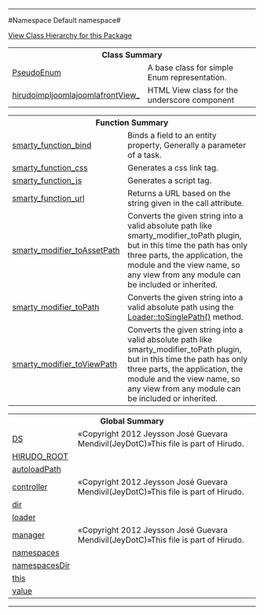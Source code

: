 

- - -

#Namespace Default namespace#

<div><a href='https://github.com/JeyDotC/Hirudo-docs/blob/master/Default namespace//package-tree.md'>View Class Hierarchy for this Package</a></div>

<table class="title">
<tr><th colspan="2" class="title">Class Summary</th></tr>
<tr><td class="name"><a href="https://github.com/JeyDotC/Hirudo-docs/blob/master/Default namespace/PseudoEnum.md">PseudoEnum</a></td><td class="description">A base class for simple Enum representation. </td></tr>
<tr><td class="name"><a href="https://github.com/JeyDotC/Hirudo-docs/blob/master/Default namespace/hirudoimpljoomlajoomlafrontView_.md">hirudoimpljoomlajoomlafrontView_</a></td><td class="description">HTML View class for the underscore component</td></tr>
</table>

<table class="title">
<tr><th colspan="2" class="title">Function Summary</th></tr>
<tr><td class="name"><a href="package-functions.md#smarty_function_bind">smarty_function_bind</a></td><td class="description">Binds a field to an entity property, Generally a parameter
of a task. </td></tr>
<tr><td class="name"><a href="package-functions.md#smarty_function_css">smarty_function_css</a></td><td class="description">Generates a css link tag. </td></tr>
<tr><td class="name"><a href="package-functions.md#smarty_function_js">smarty_function_js</a></td><td class="description">Generates a script tag. </td></tr>
<tr><td class="name"><a href="package-functions.md#smarty_function_url">smarty_function_url</a></td><td class="description">Returns a URL based on the string given in the call attribute.
</td></tr>
<tr><td class="name"><a href="package-functions.md#smarty_modifier_toAssetPath">smarty_modifier_toAssetPath</a></td><td class="description">Converts the given string into a valid absolute path like smarty_modifier_toPath
plugin, but in this time the path has only three parts, the application, the
module and the view name, so any view from any module can be included or inherited.</td></tr>
<tr><td class="name"><a href="package-functions.md#smarty_modifier_toPath">smarty_modifier_toPath</a></td><td class="description">Converts the given string into a valid absolute path using the
<a href="../hirudo/lang/loader.html#toSinglePath()">Loader::toSinglePath()</a> method.</td></tr>
<tr><td class="name"><a href="package-functions.md#smarty_modifier_toViewPath">smarty_modifier_toViewPath</a></td><td class="description">Converts the given string into a valid absolute path like smarty_modifier_toPath
plugin, but in this time the path has only three parts, the application, the
module and the view name, so any view from any module can be included or inherited.</td></tr>
</table>

<table class="title">
<tr><th colspan="2" class="title">Global Summary</th></tr>
<tr><td class="name"><a href="package-globals.md#DS">DS</a></td><td class="description">«Copyright 2012 Jeysson José Guevara Mendivil(JeyDotC)»This file is part of Hirudo.
</td></tr>
<tr><td class="name"><a href="package-globals.md#HIRUDO_ROOT">HIRUDO_ROOT</a></td><td class="description"></td></tr>
<tr><td class="name"><a href="package-globals.md#autoloadPath">autoloadPath</a></td><td class="description"></td></tr>
<tr><td class="name"><a href="package-globals.md#controller">controller</a></td><td class="description">«Copyright 2012 Jeysson José Guevara Mendivil(JeyDotC)»This file is part of Hirudo.
</td></tr>
<tr><td class="name"><a href="package-globals.md#dir">dir</a></td><td class="description"></td></tr>
<tr><td class="name"><a href="package-globals.md#loader">loader</a></td><td class="description"></td></tr>
<tr><td class="name"><a href="package-globals.md#manager">manager</a></td><td class="description">«Copyright 2012 Jeysson José Guevara Mendivil(JeyDotC)»This file is part of Hirudo.
</td></tr>
<tr><td class="name"><a href="package-globals.md#namespaces">namespaces</a></td><td class="description"></td></tr>
<tr><td class="name"><a href="package-globals.md#namespacesDir">namespacesDir</a></td><td class="description"></td></tr>
<tr><td class="name"><a href="package-globals.md#this">this</a></td><td class="description"></td></tr>
<tr><td class="name"><a href="package-globals.md#value">value</a></td><td class="description"></td></tr>
</table>

- - -

